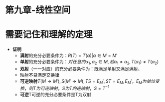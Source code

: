 

# 第九章-线性空间

# 需要记住和理解的定理
- **证明**
	- **满射**的充分必要条件为：$R(T)={T(\alpha)|\alpha\in M}=M'$ 
	- **单射**的充分必要条件为：$对任意的\alpha_1,\alpha_2\in M,若 \alpha_1\not=\alpha_2,T(\alpha_1)\not=T(\alpha_2)$
	- **双射**（一一对应）的充分必要条件为：既满足单射又满足满射、
	- 映射不易满足交换律
	- **可逆映射**$T(M \rightarrow M'),S(M' \rightarrow M),TS=E_M',ST=E_M,E_M'，E_M为单位变换，则T为可逆映射，S为T的逆映射，S=T^{-1}$
	- **可逆**T可逆的充分必要条件是T为双射
	